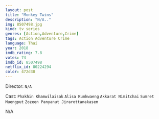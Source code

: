```yaml
---
layout: post
title: "Monkey Twins"
description: "N/A.."
img: 8507498.jpg
kind: tv series
genres: [Action,Adventure,Crime]
tags: Action Adventure Crime 
language: Thai
year: 2018
imdb_rating: 7.8
votes: 74
imdb_id: 8507498
netflix_id: 80224294
color: 472d30
---
```

Director: `N/A`  

Cast: `Phakhin Khamwilaisak` `Alisa Kunkwaeng` `Akkarat Nimitchai` `Sumret Muengput` `Zozeen Panyanut Jirarottanakasem` 

N/A